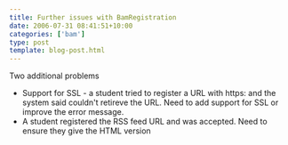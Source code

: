```yaml
---
title: Further issues with BamRegistration
date: 2006-07-31 08:41:51+10:00
categories: ['bam']
type: post
template: blog-post.html
---
```

Two additional problems

- Support for SSL - a student tried to register a URL with https: and the system said couldn't retireve the URL. Need to add support for SSL or improve the error message.
- A student registered the RSS feed URL and was accepted. Need to ensure they give the HTML version